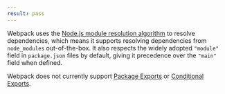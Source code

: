 ```yaml
---
result: pass
---
```


Webpack uses the [Node.js module resolution algorithm] to resolve dependencies, which means it supports resolving dependencies from `node_modules` out-of-the-box. It also respects the widely adopted `"module"` field in `package.json` files by default, giving it precedence over the `"main"` field when defined.

Webpack does not currently support [Package Exports] or [Conditional Exports].

[node.js module resolution algorithm]: https://nodejs.org/api/modules.html#modules_all_together
[package exports]: https://nodejs.org/api/esm.html#esm_package_exports
[conditional exports]: https://nodejs.org/api/esm.html#esm_conditional_exports
